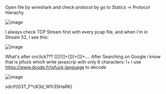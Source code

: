 Open file by wireshark and check protocol by go to Statics -> Protocol Hierachy

![image](https://user-images.githubusercontent.com/80806913/167876795-980376b1-acb7-435a-9312-137bb9e666e0.png)

I always check TCP Stream first with every pcap file, and when i'm in Stream 52, i see this: 

![image](https://user-images.githubusercontent.com/80806913/167878049-d2830290-848b-4e13-b357-cec8acf4f70a.png)

What's after onclick??? [][(![]+[])[+[]]+....
After Searching on Google i know that is jsfuck which write javascrip with only 6 characters: []()!+
i use https://www.dcode.fr/jsfuck-language to decode

![image](https://user-images.githubusercontent.com/80806913/167879304-962f4486-a3cd-4232-9a43-56d0aca22c3d.png)

sdctf{G3T_F*cK3d_W1r3SHaRK}



